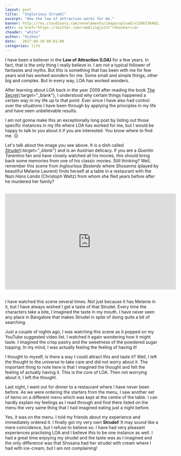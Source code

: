 ```yaml
---
layout: post
title:  "Inglorious Strudel"
excerpt: "How the law of attraction works for me."
banner: http://res.cloudinary.com/neoelemento/image/upload/v1506738403/blog/strudel-min.jpg
attr: <a href="https://twitter.com/ramblingjoint">Shankar</a>
cheader: "white"
author: "Vishnu"
date:   2017-09-30 00:01:00
categories: life
---
```

I have been a believer in the **Law of Attraction (LOA)** for a few years. In fact, that is the only thing I really believe in. I am not a typical follower of fantasies and myths. But this is something that has been with me for few years and has worked wonders for me. Some small and simple things, other big and complex. But in every way, LOA has worked wonders.

After learning about LOA back in the year 2009 after reading the book [The Secret](https://www.amazon.in/Secret-Rhonda-Byrne/dp/1847370292){:target="_blank"}, I understood why certain things happened a certain way in my life up to that point. Ever since I have also had control over the situations I have been through by applying the principles in my life and have seen unbelievable results.

I am not gonna make this an exceptionally long post by listing out those specific instances in my life where LOA has worked for me, but I would be happy to talk to you about it if you are interested. You know where to find me. :wink:

Let's talk about the image you see above. It is a dish called *[Strudel](https://en.wikipedia.org/wiki/Strudel){:target="_blank"}* and is an Austrian delicacy. If you are a *Quentin Tarantino* fan and have closely watched all his movies, this should bring back some memories from one of his classic movies. Still thinking? Well, remember this scene from *Inglourious Basterds* where *Shosanna* (played by beautiful Melanie Laurent) finds herself at a table in a restaurant with the Nazi *Hans Landa* (Christoph Waltz) from whom she fled years before after he murdered her family?

<br>
<div class="video-container">
    <iframe width="560" height="315" src="https://www.youtube.com/embed/8eJPgA9wECU?rel=0" frameborder="0" allowfullscreen></iframe>
</div>
<br>

I have watched this scene several times. Not just because it has Melanie in it, but I have always wished I get a taste of that Strudel. Every time the characters take a bite, I imagined the taste in my mouth. I have never seen any place in Bangalore that makes Strudel in spite of doing quite a bit of searching.

Just a couple of nights ago, I was watching this scene as it popped on my YouTube suggested video list. I watched it again wondering how it might taste. I imagined the crisp pastry and the sweetness of the powdered sugar topping. In my mind, I was actually feeling the feeling of having it!

I thought to myself, is there a way I could attract this and taste it? Well, I left the thought to the universe to take care and did not worry about it. The important thing to note here is that I imagined the thought and felt the feeling of actually having it. This is the core of LOA. Then not worrying about it, I left the thought.

Last night, I went out for dinner to a restaurant where I have never been before. As we were ordering the starters from the menu, I saw another set of items on a different menu which was kept at the centre of the table. I can hardly explain my feelings as I read through and find there listed on the menu the very same thing that I had imagined eating just a night before.

Yes, it was on the menu. I told my friends about my experience and immediately ordered it. I finally got my very own **Strudel**! It may sound like a mere coincidence, but I refuse to believe so. I have had very pleasant experiences practising LOA and I believe this to be one instance as well. I had a great time enjoying my strudel and the taste was as I imagined and the only difference was that Shosana had her strudel with cream where I had with ice-cream, but I am not complaining!